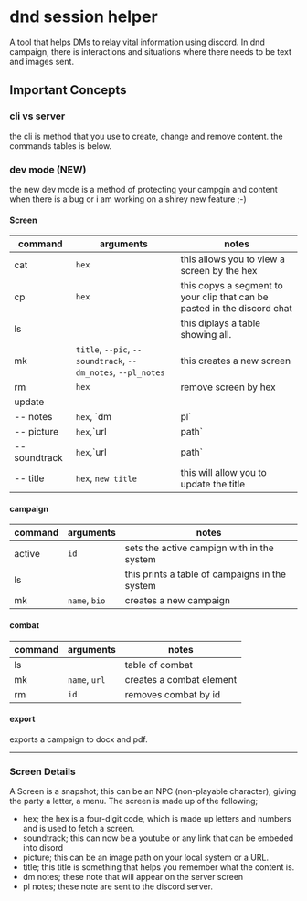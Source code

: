 # dnd session helper

A tool that helps DMs to relay vital information using discord. In dnd campaign, there is interactions and situations where there needs to be text and images sent.

## Important Concepts

### cli vs server

the cli is method that you use to create, change and remove content. the commands tables is below.

### dev mode (NEW)

the new dev mode is a method of protecting your campgin and content when there is a bug or i am working on a shirey new feature ;-)

#### Screen

|command|arguments|notes|
|---|---|---|
|cat|`hex`| this allows you to view a screen by the hex |
|cp| `hex`| this copys a segment to your clip that can be pasted in the discord chat|
|ls|| this diplays a table showing all.|
|mk|`title`, `--pic`, `--soundtrack`, `--dm_notes`, `--pl_notes`|this creates a new screen|
|rm|`hex`| remove screen by hex|
|update|||
|-- notes|`hex`, `dm|pl`|this allows you update notes, by importing the hex then `dm` for the dm notes or `pl` for players notes|
|-- picture|`hex`,`url|path`|this will allow you to update the img that a hex uses|
|-- soundtrack|`hex`,`url|path`|this will allow you to update the img that a hex uses|
|-- title|`hex`, `new title`|this will allow you to update the title|

#### campaign

|command|arguments|notes|
|---|---|---|
|active|`id`|sets the active campign with in the system |
|ls||this prints a table of campaigns in the system |
|mk|`name`, `bio`|creates a new campaign|

#### combat

|command|arguments|notes|
|---|---|---|
|ls||table of combat|
|mk|`name`, `url`|creates a combat element|
|rm| `id`| removes combat by id|

#### export

exports a campaign to docx and pdf.
___

### Screen Details

A Screen is a snapshot; this can be an NPC (non-playable character), giving the party a letter, a menu. The screen is made up of the following;

- hex; the hex is a four-digit code, which is made up letters and numbers and is used to fetch a screen.
- soundtrack; this can now be a youtube or any link that can be embeded into disord
- picture; this can be an image path on your local system or a URL.
- title; this title is something that helps you remember what the content is.
- dm notes; these note that will appear on the server screen  
- pl notes; these note are sent to the discord server.

